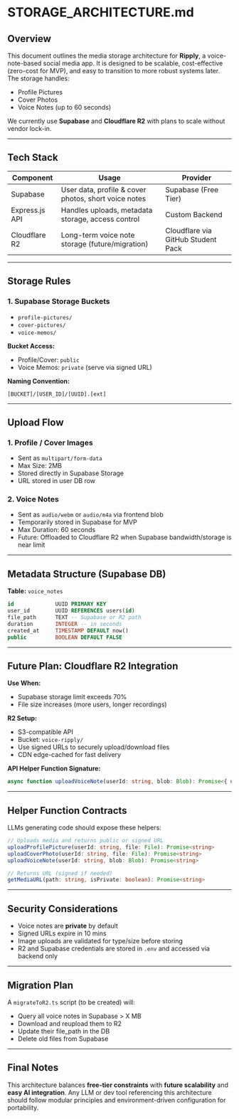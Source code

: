 # STORAGE_ARCHITECTURE.md

## Overview

This document outlines the media storage architecture for **Ripply**, a voice-note-based social media app. It is designed to be scalable, cost-effective (zero-cost for MVP), and easy to transition to more robust systems later. The storage handles:

- Profile Pictures
- Cover Photos
- Voice Notes (up to 60 seconds)

We currently use **Supabase** and **Cloudflare R2** with plans to scale without vendor lock-in.

---

## Tech Stack

| Component       | Usage                                 | Provider         |
|----------------|----------------------------------------|------------------|
| Supabase        | User data, profile & cover photos, short voice notes | Supabase (Free Tier) |
| Express.js API  | Handles uploads, metadata storage, access control    | Custom Backend     |
| Cloudflare R2   | Long-term voice note storage (future/migration)      | Cloudflare via GitHub Student Pack |

---

## Storage Rules

### 1. Supabase Storage Buckets

- `profile-pictures/`
- `cover-pictures/`
- `voice-memos/`

**Bucket Access:**
- Profile/Cover: `public`
- Voice Memos: `private` (serve via signed URL)

**Naming Convention:**
```
[BUCKET]/[USER_ID]/[UUID].[ext]
```

---

## Upload Flow

### 1. Profile / Cover Images

- Sent as `multipart/form-data`
- Max Size: 2MB
- Stored directly in Supabase Storage
- URL stored in user DB row

### 2. Voice Notes

- Sent as `audio/webm` or `audio/m4a` via frontend blob
- Temporarily stored in Supabase for MVP
- Max Duration: 60 seconds
- Future: Offloaded to Cloudflare R2 when Supabase bandwidth/storage is near limit

---

## Metadata Structure (Supabase DB)

**Table:** `voice_notes`

```sql
id             UUID PRIMARY KEY
user_id        UUID REFERENCES users(id)
file_path      TEXT -- Supabase or R2 path
duration       INTEGER -- in seconds
created_at     TIMESTAMP DEFAULT now()
public         BOOLEAN DEFAULT FALSE
```

---

## Future Plan: Cloudflare R2 Integration

**Use When:**
- Supabase storage limit exceeds 70%
- File size increases (more users, longer recordings)

**R2 Setup:**
- S3-compatible API
- Bucket: `voice-ripply/`
- Use signed URLs to securely upload/download files
- CDN edge-cached for fast delivery

**API Helper Function Signature:**
```ts
async function uploadVoiceNote(userId: string, blob: Blob): Promise<{ url: string }>
```

---

## Helper Function Contracts

LLMs generating code should expose these helpers:

```ts
// Uploads media and returns public or signed URL
uploadProfilePicture(userId: string, file: File): Promise<string>
uploadCoverPhoto(userId: string, file: File): Promise<string>
uploadVoiceNote(userId: string, blob: Blob): Promise<string>

// Returns URL (signed if needed)
getMediaURL(path: string, isPrivate: boolean): Promise<string>
```

---

## Security Considerations

- Voice notes are **private** by default
- Signed URLs expire in 10 mins
- Image uploads are validated for type/size before storing
- R2 and Supabase credentials are stored in `.env` and accessed via backend only

---

## Migration Plan

A `migrateToR2.ts` script (to be created) will:

- Query all voice notes in Supabase > X MB
- Download and reupload them to R2
- Update their file_path in the DB
- Delete old files from Supabase

---

## Final Notes

This architecture balances **free-tier constraints** with **future scalability** and **easy AI integration**. Any LLM or dev tool referencing this architecture should follow modular principles and environment-driven configuration for portability.